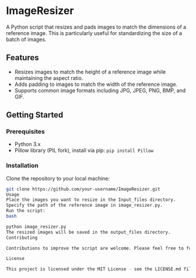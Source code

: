# ImageResizer
A Python script that resizes and pads images to match the dimensions of a reference image. This is particularly useful for standardizing the size of a batch of images.

## Features

- Resizes images to match the height of a reference image while maintaining the aspect ratio.
- Adds padding to images to match the width of the reference image.
- Supports common image formats including JPG, JPEG, PNG, BMP, and GIF.

## Getting Started

### Prerequisites

- Python 3.x
- Pillow library (PIL fork), install via pip: `pip install Pillow`

### Installation

Clone the repository to your local machine:
```bash
git clone https://github.com/your-username/ImageResizer.git
Usage
Place the images you want to resize in the Input_files directory.
Specify the path of the reference image in image_resizer.py.
Run the script:
bash

python image_resizer.py
The resized images will be saved in the output_files directory.
Contributing

Contributions to improve the script are welcome. Please feel free to fork the repository and submit a pull request.

License

This project is licensed under the MIT License - see the LICENSE.md file for details.
